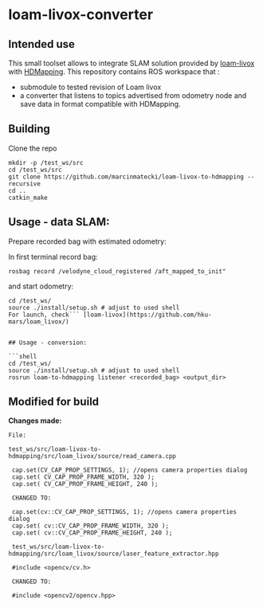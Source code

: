 # loam-livox-converter



## Intended use 

This small toolset allows to integrate SLAM solution provided by [loam-livox](https://github.com/hku-mars/loam_livox/) with [HDMapping](https://github.com/MapsHD/HDMapping).
This repository contains ROS  workspace that :
  - submodule to tested revision of Loam livox
  - a converter that listens to topics advertised from odometry node and save data in format compatible with HDMapping.


## Building

Clone the repo
```shell
mkdir -p /test_ws/src
cd /test_ws/src
git clone https://github.com/marcinmatecki/loam-livox-to-hdmapping --recursive
cd ..
catkin_make
```

## Usage - data SLAM:

Prepare recorded bag with estimated odometry:

In first terminal record bag:
```shell
rosbag record /velodyne_cloud_registered /aft_mapped_to_init"
```

and start odometry:
```shell 
cd /test_ws/
source ./install/setup.sh # adjust to used shell
For launch, check``` [loam-livox](https://github.com/hku-mars/loam_livox/)


## Usage - conversion:

```shell
cd /test_ws/
source ./install/setup.sh # adjust to used shell
rosrun loam-to-hdmapping listener <recorded_bag> <output_dir>
```




## Modified for build


**Changes made:**

 
   ```
  File:

  test_ws/src/loam-livox-to-hdmapping/src/loam_livox/source/read_camera.cpp

    cap.set(CV_CAP_PROP_SETTINGS, 1); //opens camera properties dialog
    cap.set( CV_CAP_PROP_FRAME_WIDTH, 320 );
    cap.set( CV_CAP_PROP_FRAME_HEIGHT, 240 );

    CHANGED TO:

    cap.set(cv::CV_CAP_PROP_SETTINGS, 1); //opens camera properties dialog
    cap.set( cv::CV_CAP_PROP_FRAME_WIDTH, 320 );
    cap.set( cv::CV_CAP_PROP_FRAME_HEIGHT, 240 );

    test_ws/src/loam-livox-to-hdmapping/src/loam_livox/source/laser_feature_extractor.hpp

    #include <opencv/cv.h>

    CHANGED TO:

    #include <opencv2/opencv.hpp>




